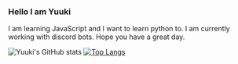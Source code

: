 ### Hello I am Yuuki

I am learning JavaScript and I want to learn python to. I am currently working with discord bots. Hope you have a great day.

![Yuuki's GitHub stats](https://github-readme-stats.vercel.app/api?username=rene-roid&show_icons=true&theme=tokyonight)
[![Top Langs](https://github-readme-stats.vercel.app/api/top-langs/?username=rene-roid&layout=compact)](https://github.com/rene-roid/github-readme-stats)

